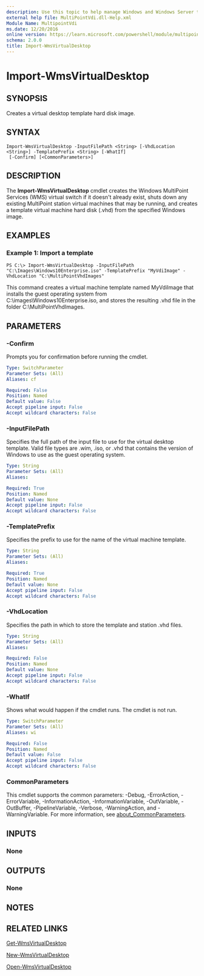 ```yaml
---
description: Use this topic to help manage Windows and Windows Server technologies with Windows PowerShell.
external help file: MultiPointVdi.dll-Help.xml
Module Name: MultipointVdi
ms.date: 12/20/2016
online version: https://learn.microsoft.com/powershell/module/multipointvdi/import-wmsvirtualdesktop?view=windowsserver2016-ps&wt.mc_id=ps-gethelp
schema: 2.0.0
title: Import-WmsVirtualDesktop
---
```


# Import-WmsVirtualDesktop

## SYNOPSIS
Creates a virtual desktop template hard disk image.

## SYNTAX

```
Import-WmsVirtualDesktop -InputFilePath <String> [-VhdLocation <String>] -TemplatePrefix <String> [-WhatIf]
 [-Confirm] [<CommonParameters>]
```

## DESCRIPTION
The **Import-WmsVirtualDesktop** cmdlet creates the Windows MultiPoint Services (WMS) virtual switch if it doesn't already exist, shuts down any existing MultiPoint station virtual machines that may be running, and creates a template virtual machine hard disk (.vhd) from the specified Windows image.

## EXAMPLES

### Example 1: Import a template
```
PS C:\> Import-WmsVirtualDesktop -InputFilePath "C:\Images\Windows10Enterprise.iso" -TemplatePrefix "MyVdiImage" -VhdLocation "C:\MultiPointVhdImages"
```

This command creates a virtual machine template named MyVdiImage that installs the guest operating system from C:\images\Windows10Enterprise.iso, and stores the resulting .vhd file in the folder C:\MultiPointVhdImages.

## PARAMETERS

### -Confirm
Prompts you for confirmation before running the cmdlet.

```yaml
Type: SwitchParameter
Parameter Sets: (All)
Aliases: cf

Required: False
Position: Named
Default value: False
Accept pipeline input: False
Accept wildcard characters: False
```

### -InputFilePath
Specifies the full path of the input file to use for the virtual desktop template.
Valid file types are .wim, .iso, or .vhd that contains the version of Windows to use as the guest operating system.

```yaml
Type: String
Parameter Sets: (All)
Aliases: 

Required: True
Position: Named
Default value: None
Accept pipeline input: False
Accept wildcard characters: False
```

### -TemplatePrefix
Specifies the prefix to use for the name of the virtual machine template.

```yaml
Type: String
Parameter Sets: (All)
Aliases: 

Required: True
Position: Named
Default value: None
Accept pipeline input: False
Accept wildcard characters: False
```

### -VhdLocation
Specifies the path in which to store the template and station .vhd files.

```yaml
Type: String
Parameter Sets: (All)
Aliases: 

Required: False
Position: Named
Default value: None
Accept pipeline input: False
Accept wildcard characters: False
```

### -WhatIf
Shows what would happen if the cmdlet runs.
The cmdlet is not run.

```yaml
Type: SwitchParameter
Parameter Sets: (All)
Aliases: wi

Required: False
Position: Named
Default value: False
Accept pipeline input: False
Accept wildcard characters: False
```

### CommonParameters
This cmdlet supports the common parameters: -Debug, -ErrorAction, -ErrorVariable, -InformationAction, -InformationVariable, -OutVariable, -OutBuffer, -PipelineVariable, -Verbose, -WarningAction, and -WarningVariable. For more information, see [about_CommonParameters](https://go.microsoft.com/fwlink/?LinkID=113216).

## INPUTS

### None

## OUTPUTS

### None

## NOTES

## RELATED LINKS

[Get-WmsVirtualDesktop](./Get-WmsVirtualDesktop.md)

[New-WmsVirtualDesktop](./New-WmsVirtualDesktop.md)

[Open-WmsVirtualDesktop](./Open-WmsVirtualDesktop.md)

